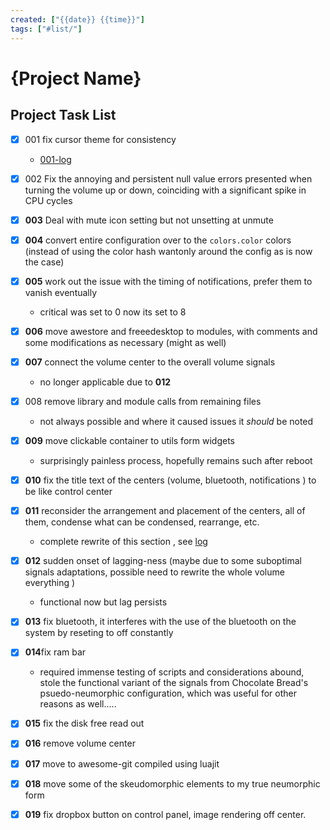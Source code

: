 ```yaml
---
created: ["{{date}} {{time}}"]
tags: ["#list/"]
---
```

# {Project Name}
## Project Task List
- [x] 001 fix cursor theme for consistency
  - [001-log](001-log.md)
- [x] 002 Fix the annoying and persistent null value errors presented when turning the volume up or down, coinciding with a significant spike in CPU cycles
- [x] **003** Deal with mute icon setting but not unsetting at unmute 
- [x] **004** convert entire configuration over to the `colors.color` colors (instead of using the color hash wantonly around the config as is now the case)
- [x] **005** work out the issue with the timing of notifications, prefer them to vanish eventually 
  - critical was set to 0 now its set to 8
- [x] **006** move awestore and freeedesktop to modules, with comments and some modifications as necessary (might as well)
- [x] **007** connect the volume center to the overall volume signals
  - no longer applicable due to **012**
- [x] 008 remove library and module calls from remaining files 
  - not always possible and where it caused issues it *should* be noted 
- [x] **009** move clickable container to utils form widgets 
  - surprisingly painless process, hopefully remains such after reboot 
- [x] **010** fix the title text of the centers (volume, bluetooth, notifications ) to be like control center
  
- [x] **011** reconsider the arrangement and placement of the centers, all of them, condense what can be condensed, rearrange, etc.
  - complete rewrite of this section , see [log](011-log.md)
- [x] **012** sudden onset of lagging-ness (maybe due to some suboptimal signals adaptations, possible need to rewrite the whole volume everything )
  - functional now but lag persists 
- [x] **013** fix bluetooth, it interferes with the use of the bluetooth on the system by reseting to off constantly 
- [x] **014**fix ram bar
  - required immense testing of scripts and considerations abound, stole the functional variant of the signals from Chocolate Bread's psuedo-neumorphic configuration, which was useful for other reasons as well.....  
- [x] **015** fix the disk free read out 
- [x] **016** remove volume center 
- [x] **017** move to awesome-git compiled using luajit
- [x] **018** move some of the skeudomorphic elements to my true neumorphic form 
- [x] **019** fix dropbox button on control panel, image rendering off center.